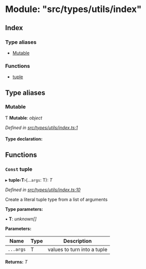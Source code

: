 # Module: "src/types/utils/index"

## Index

### Type aliases

* [Mutable](_src_types_utils_index_.md#mutable)

### Functions

* [tuple](_src_types_utils_index_.md#const-tuple)

## Type aliases

###  Mutable

Ƭ **Mutable**: *object*

*Defined in [src/types/utils/index.ts:1](https://github.com/PolymathNetwork/polymesh-sdk/blob/2aa4a44/src/types/utils/index.ts#L1)*

#### Type declaration:

## Functions

### `Const` tuple

▸ **tuple**‹**T**›(...`args`: T): *T*

*Defined in [src/types/utils/index.ts:10](https://github.com/PolymathNetwork/polymesh-sdk/blob/2aa4a44/src/types/utils/index.ts#L10)*

Create a literal tuple type from a list of arguments

**Type parameters:**

▪ **T**: *unknown[]*

**Parameters:**

Name | Type | Description |
------ | ------ | ------ |
`...args` | T | values to turn into a tuple  |

**Returns:** *T*
